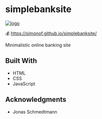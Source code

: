 # simplebanksite


[![logo](https://simonof.github.io/simplebanksite/img/head2.jpeg)](https://simonof.github.io/simplebanksite/)

💰  https://simonof.github.io/simplebanksite/

Minimalistic online banking site


## Built With

  * HTML
  * CSS
  * JavaScript


## Acknowledgments

  * Jonas Schmedtmann


